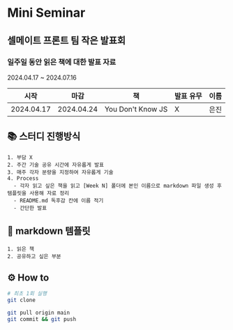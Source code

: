 # Mini Seminar

## 셀메이트 프론트 팀 작은 발표회

### 일주일 동안 읽은 책에 대한 발표 자료

2024.04.17 ~ 2024.07.16



|시작|마감|책|발표 유무|이름|
|---|---|---|---|---|
|2024.04.17|2024.04.24|You Don't Know JS|X|은진|


## 📚 스터디 진행방식

```
1. 부담 X
2. 주간 기술 공유 시간에 자유롭게 발표
3. 매주 각자 분량을 지정하여 자유롭게 기술
4. Process
  - 각자 읽고 싶은 책을 읽고 [Week N] 폴더에 본인 이름으로 markdown 파일 생성 후 템플릿을 사용해 자료 정리
  - README.md 독후감 칸에 이름 적기
  - 간단한 발표
```

## 🎈 markdown 템플릿

```
1. 읽은 책
2. 공유하고 싶은 부분
```

## ⚙ How to

```bash
# 최초 1회 실행
git clone
```

```bash
git pull origin main
git commit && git push
```
